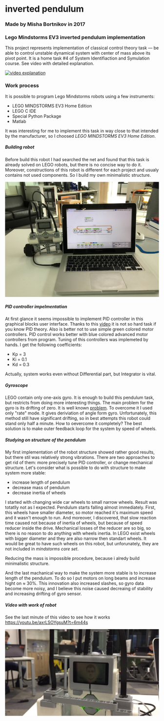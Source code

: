 # inverted pendulum
### Made by Misha Bortnikov in 2017
### Lego Mindstorms EV3 inverted pendulum implementation

This project represents implementation of classical control theory task — be able to control unstable dynamical system with center of mass above its pivot point.
It is a home task #4 of System Identifiaction and Symulation course. See video with detailed explanation.

[![video explanation](https://img.youtube.com/vi/axrLSOYgsuM/0.jpg)](https://www.youtube.com/watch?v=axrLSOYgsuM)

### Work process
It is possible to program Lego Mindstorms robots using a few instruments:
- LEGO MINDSTORMS EV3 Home Edition
- LEGO C IDE
- Special Python Package
- Matlab

It was interesting for me to implement this task in way close to that intended by the manufacturer, so I choosed *LEGO MINDSTORMS EV3 Home Edition*.

##### Building robot
Before build this robot I had searched the net and found that this task is already solved on LEGO robots, but there is no concise way to do it. Moreover, constructions of this robot is different for each project and usualy contains not used components. So I build my own minimalistic structure.

![Photo of robot](pics/IMG_1316.JPG)

##### PID controller impelmentation
At first glance it seems impossible to implement PID controller in this graphical blocks user interface. Thanks to this [video](https://www.youtube.com/watch?v=AMBWV_HGYj4) it is not so hard task if you know PID theory.
Also is better not to use simple green colored motor controllers. PID control works better with blue colored advanced motor controllers from program.
Tuning of this controllers was implemeted by hands. I get the following coefficients:
- Kp = 3
- Ki = 0.1
- Kd = 0.3

Actually, system works even without Differential part, but Integrator is vital.

##### Gyroscope
LEGO contain only one-axis gyro. It is enough to build this pendulum task, but restricts from doing more interesting things.
The main problem for the gyro is its drifting of zero. It is well known [problem](https://bricks.stackexchange.com/questions/7115/how-can-ev3-gyro-sensor-drift-be-handled).
To overcome it I used only "rate" mode. It gives deriviation of angle form gyro. Unfortunately, this method still have significant drifting, so in best attempts this robot could stand only half a minute.
How to oevercome it completely? The best solution is to make outer feedback loop for the system by speed of wheels.

##### Studying on structure of the pendulum
My first implementation of the robot structure showed rather good results, but there stil was relatively strong vibrations. There are two approaches to get rid of them: more precisely tune PID controller, or change mechanical structure. 
Let's consider what is possible to do with structure to make system more stable:
- increase length of pendulum
- decrease mass of pendulum
- decrease inertia of wheels

I started with changing wide car wheels to small narrow wheels. Result was totatlly not as I expected. Pendulum starts falling almost immediately. First, this wheels have smaller diameter, so motor reached it's maximum speed and it wasn't enough to run. And moreover, I discovered, that slow reaction time caused not because of inertia of wheels, but because of speed reducer inside the drive. Mechanical losses of the reducer are so big, so there is no reason to do anything with wheels inertia. In LEGO exist wheels with bigger diameter and they are also narrow then standart wheels. It would be great to have such wheels on this robot, but unforunately, they are not included in *mindstorms core set*.

Reducing the mass is impossible procedure, because i alredy build minimalistic structure.

And the last machanical way to make the system more stable is to increase length of the pendulum. To do so I put motors on long beams and increase hight on ≈ 30%. This innovation also increased slashes, so gyro data become more noisy, and I believe this noise caused decreaing of stability and increasing drifting of gyro sensor.

##### Video with work of robot
See the last minute of this video to see how it works https://youtu.be/axrLSOYgsuM?t=6m44s

![Photo of robot's screen at work](/pics/screen_of_robot.jpg)
